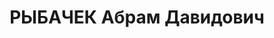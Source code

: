 ---
title: РЫБАЧЕК Абрам Давидович
description: "Род. в 1901, г. Чита, еврей, обр.: высшее, б/п. Проживал: Иркутская\
  \ обл., г. Бодайбо. Главный инженер прииска \"Светлый\" треста \"Лензолото\" \n\
  \  Арестован 14.07.1937. Обв. по ст.58-9, -11 УК РСФСР. Приговор: ВК ВС СССР, 25.10.1937\
  \ – ВМН. Расстрелян 25.10.1937, г.Бодайбо. \n  Реабилитирован ВК ВС СССР 15.05.1958"
---